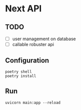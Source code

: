 # Next API

## TODO

- [ ] user management on database
- [ ] callable robuster api

## Configuration

```shell
poetry shell
poetry install
```

## Run

```shell
uvicorn main:app --reload
```
